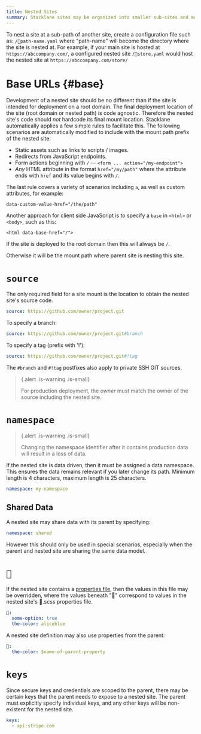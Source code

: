 ```yaml
---
title: Nested Sites
summary: Stacklane sites may be organized into smaller sub-sites and mounted at a path.
---
```


To nest a site at a sub-path of another site, create a configuration file such as:
`/🔌path-name.yaml` where "path-name" will become the directory
where the site is nested at.
For example, if your main site is hosted at `https://abccompany.com/`,
a configured nested site `/🔌store.yaml` would host the
nested site at `https://abccompany.com/store/`

# Base URLs {#base}

Development of a nested site should be no different than if the site is intended for deployment on a root domain.
The final deployment location of the site (root domain or nested path) is code agnostic.
Therefore the nested site's code should *not* hardcode its final mount location.
Stacklane automatically applies a few simple rules to facilitate this.
The following scenarios are automatically modified to include with the mount path prefix of the nested site:

- Static assets such as links to scripts / images.
- Redirects from JavaScript endpoints.
- Form actions beginning with `/` &mdash; `<form ... action="/my-endpoint">` 
- *Any* HTML attribute in the format `href="/my/path"` where the attribute ends with `href` and its value begins with `/`.

The last rule covers a variety of scenarios including `a`, as well as custom attributes, for example:

`data-custom-value-href="/the/path"`

Another approach for client side JavaScript is to specify a `base` in `<html>` or `<body>`, such as this:

`<html data-base-href="/">`

If the site is deployed to the root domain then this will always be `/`.

Otherwise it will be the mount path where parent site is nesting this site.

# `source`

The only required field for a site mount is the location to obtain the nested site's source code.

```yaml
source: https://github.com/owner/project.git
```

To specify a branch:

```yaml
source: https://github.com/owner/project.git#branch
```

To specify a tag (prefix with '!'):

```yaml
source: https://github.com/owner/project.git#!tag
```

The `#branch` and `#!tag` postfixes also apply to private SSH GIT sources.

> {.alert .is-warning .is-small}
>
> For production deployment, the _owner_ must match the owner of the source including the nested site.

# `namespace`

> {.alert .is-warning .is-small}
>
> Changing the namespace identifier after it contains production data will result in a loss of data.

If the nested site is data driven, then it must be assigned a data namespace.
This ensures the data remains relevant if you later change its path.
Minimum length is 4 characters, maximum length is 25 characters.

```yaml
namespace: my-namespace
```

## Shared Data

A nested site may share data with its parent by specifying:

```yaml
namespace: shared
```

However this should only be used in special scenarios, especially when the parent and nested
site are sharing the same data model.

# `🎨`

If the nested site contains a [properties file](/🗄/Article/settings/properties.md),
then the values in this file may be overridden, where
the values beneath "🎨" correspond to values in the nested site's 🎨.scss properties file.

```yaml
🎨:
  some-option: true
  the-color: aliceblue
```

A nested site definition may also use properties from the parent:

```yaml
🎨:
  the-color: $name-of-parent-property
```

# `keys`

Since secure keys and credentials are scoped to the parent, there may be certain keys
that the parent needs to expose to a nested site.
The parent must explicitly specify individual keys,
and any other keys will be non-existent for the nested site.

```yaml
keys:
  - api:stripe.com
```


